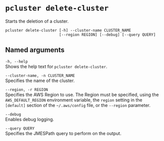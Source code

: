 # `pcluster delete-cluster`<a name="pcluster.delete-cluster-v3"></a>

Starts the deletion of a cluster\.

```
pcluster delete-cluster [-h] --cluster-name CLUSTER_NAME
                        [--region REGION] [--debug] [--query QUERY]
```

## Named arguments<a name="pcluster-v3.delete-cluster.namedargs"></a>

`-h, --help`  
Shows the help text for `pcluster delete-cluster`\.

`--cluster-name, -n CLUSTER_NAME`  
Specifies the name of the cluster\.

`--region, -r REGION`  
Specifies the AWS Region to use\. The Region must be specified, using the `AWS_DEFAULT_REGION` environment variable, the `region` setting in the `[default]` section of the `~/.aws/config` file, or the `--region` parameter\.

`--debug`  
Enables debug logging\.

`--query QUERY`  
Specifies the JMESPath query to perform on the output\.